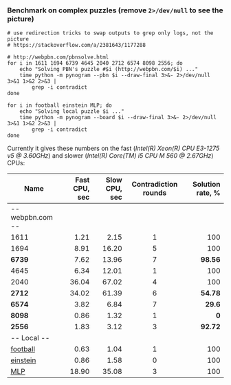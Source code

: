 ### Benchmark on complex puzzles (remove `2>/dev/null` to see the picture)

```
# use redirection tricks to swap outputs to grep only logs, not the picture
# https://stackoverflow.com/a/2381643/1177288

# http://webpbn.com/pbnsolve.html
for i in 1611 1694 6739 4645 2040 2712 6574 8098 2556; do
    echo "Solving PBN's puzzle #$i (http://webpbn.com/$i) ..."
    time python -m pynogram --pbn $i --draw-final 3>&- 2>/dev/null 3>&1 1>&2 2>&3 |
        grep -i contradict
done

for i in football einstein MLP; do
    echo "Solving local puzzle $i ..."
    time python -m pynogram --board $i --draw-final 3>&- 2>/dev/null 3>&1 1>&2 2>&3 |
        grep -i contradict
done
```

Currently it gives these numbers on the fast (_Intel(R) Xeon(R) CPU E3-1275 v5 @ 3.60GHz_)
and slower (_Intel(R) Core(TM) i5 CPU  M 560  @ 2.67GHz_) CPUs:

| Name      | Fast CPU, sec | Slow CPU, sec | Contradiction rounds | Solution rate, % |
|-----------|--------------:|--------------:|:--------------------:|-----------------:|
|-- webpbn.com --                                                                     |
| 1611      | 1.21          | 2.15          | 1                    | 100              |
| 1694      | 8.91          | 16.20         | 5                    | 100              |
| **6739**  | 7.62          | 13.96         | 7                    | **98.56**        |
| 4645      | 6.34          | 12.01         | 1                    | 100              |
| 2040      | 36.04         | 67.02         | 4                    | 100              |
| **2712**  | 34.02         | 61.39         | 6                    | **54.78**        |
| **6574**  | 3.82          | 6.84          | 7                    | **29.6**         |
| **8098**  | 0.86          | 1.32          | 1                    | **0**            |
| **2556**  | 1.83          | 3.12          | 3                    | **92.72**        |
|-- Local --                                                                          |
| [football](../examples/football.txt) | 0.63  | 1.04  | 1         | 100              |
| [einstein](../examples/einstein.txt) | 0.86  | 1.58  | 0         | 100              |
| [MLP](../examples/MLP.txt)           | 18.90 | 35.08 | 3         | 100              |
